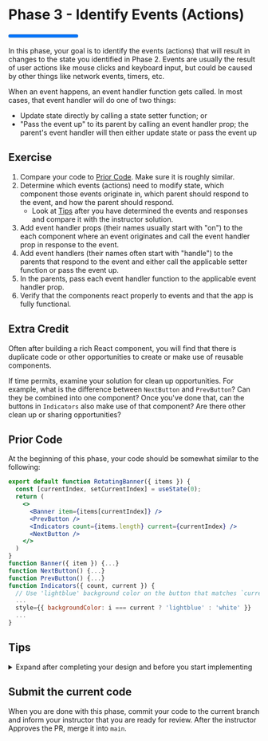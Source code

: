 # Phase 3 - Identify Events (Actions)

<progress value="3" max="3"></progress>

In this phase, your goal is to identify the events (actions) that will result in changes to the state you identified in Phase 2. Events are usually the result of user actions like mouse clicks and keyboard input, but could be caused by other things like network events, timers, etc.

When an event happens, an event handler function gets called. In most cases, that event handler will do one of two things:

- Update state directly by calling a state setter function; or
- "Pass the event up" to its parent by calling an event handler prop; the parent's event handler will then either update state or pass the event up

## Exercise

1. Compare your code to [Prior Code](#prior-code). Make sure it is roughly similar.
1. Determine which events (actions) need to modify state, which component those events originate in, which parent should respond to the event, and how the parent should respond.
   - Look at [Tips](#tips) after you have determined the events and responses and compare it with the instructor solution.
1. Add event handler props (their names usually start with "on") to the each component where an event originates and call the event handler prop in response to the event.
1. Add event handlers (their names often start with "handle") to the parents that respond to the event and either call the applicable setter function or pass the event up.
1. In the parents, pass each event handler function to the applicable event handler prop.
1. Verify that the components react properly to events and that the app is fully functional.

## Extra Credit

Often after building a rich React component, you will find that there is duplicate code or other opportunities to create or make use of reusable components.

If time permits, examine your solution for clean up opportunities. For example, what is the difference between `NextButton` and `PrevButton`? Can they be combined into one component? Once you've done that, can the buttons in `Indicators` also make use of that component? Are there other clean up or sharing opportunities?

## Prior Code

At the beginning of this phase, your code should be somewhat similar to the following:

```jsx
export default function RotatingBanner({ items }) {
  const [currentIndex, setCurrentIndex] = useState(0);
  return (
    <>
      <Banner item={items[currentIndex]} />
      <PrevButton />
      <Indicators count={items.length} current={currentIndex} />
      <NextButton />
    </>
  )
}
function Banner({ item }) {...}
function NextButton() {...}
function PrevButton() {...}
function Indicators({ count, current }) {
  // Use 'lightblue' background color on the button that matches `current`
  ...
  style={{ backgroundColor: i === current ? 'lightblue' : 'white' }}
  ...
}
```

## Tips

<details markdown="1">
  <summary>Expand after completing your design and before you start implementing</summary>

- The current index needs to be updated when the user clicks on the next button, the prev button, and an indicator button.
- The click on the next button originates in the `NextButton` component.
- The click on the prev button originates in the `PrevButton` component.
- The click on an indicator button originates in the `Indicators` component.
- In all of these cases, the `<button>` element will trigger the event, so the onClick event handler passed to those `<button>` elements must call the component's event handler prop.
- The `RotatingBanner` component responds to the events from its children components and sets the current index according to the event:

  - `NextButton` click: add 1 to the current index, wrapping around to `0`

    - Hint: use `(activeIndex + 1) % items.length`

  - `PrevButton` click: subtract 1 from the current index, wrapping around to `length - 1`

    - Hint: use `(activeIndex - 1 + items.length) % items.length`

  - `Indicator` click: set current index to the index of the clicked button
    - Hint: pass the index of the clicked button to the event handler prop

</details>

## Submit the current code

When you are done with this phase, commit your code to the current branch and inform your instructor that you are ready for review. After the instructor Approves the PR, merge it into `main`.
